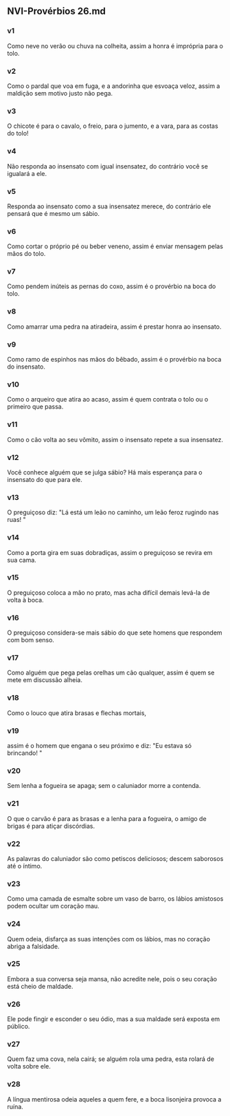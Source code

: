 ## NVI-Provérbios 26.md
### v1
 Como neve no verão ou chuva na colheita, assim a honra é imprópria para o tolo.
### v2
 Como o pardal que voa em fuga, e a andorinha que esvoaça veloz, assim a maldição sem motivo justo não pega.
### v3
 O chicote é para o cavalo, o freio, para o jumento, e a vara, para as costas do tolo!
### v4
 Não responda ao insensato com igual insensatez, do contrário você se igualará a ele.
### v5
 Responda ao insensato como a sua insensatez merece, do contrário ele pensará que é mesmo um sábio.
### v6
 Como cortar o próprio pé ou beber veneno, assim é enviar mensagem pelas mãos do tolo.
### v7
 Como pendem inúteis as pernas do coxo, assim é o provérbio na boca do tolo.
### v8
 Como amarrar uma pedra na atiradeira, assim é prestar honra ao insensato.
### v9
 Como ramo de espinhos nas mãos do bêbado, assim é o provérbio na boca do insensato.
### v10
 Como o arqueiro que atira ao acaso, assim é quem contrata o tolo ou o primeiro que passa.
### v11
 Como o cão volta ao seu vômito, assim o insensato repete a sua insensatez.
### v12
 Você conhece alguém que se julga sábio? Há mais esperança para o insensato do que para ele.
### v13
 O preguiçoso diz: "Lá está um leão no caminho, um leão feroz rugindo nas ruas! "
### v14
 Como a porta gira em suas dobradiças, assim o preguiçoso se revira em sua cama.
### v15
 O preguiçoso coloca a mão no prato, mas acha difícil demais levá-la de volta à boca.
### v16
 O preguiçoso considera-se mais sábio do que sete homens que respondem com bom senso.
### v17
 Como alguém que pega pelas orelhas um cão qualquer, assim é quem se mete em discussão alheia.
### v18
 Como o louco que atira brasas e flechas mortais,
### v19
 assim é o homem que engana o seu próximo e diz: "Eu estava só brincando! "
### v20
 Sem lenha a fogueira se apaga; sem o caluniador morre a contenda.
### v21
 O que o carvão é para as brasas e a lenha para a fogueira, o amigo de brigas é para atiçar discórdias.
### v22
 As palavras do caluniador são como petiscos deliciosos; descem saborosos até o íntimo.
### v23
 Como uma camada de esmalte sobre um vaso de barro, os lábios amistosos podem ocultar um coração mau.
### v24
 Quem odeia, disfarça as suas intenções com os lábios, mas no coração abriga a falsidade.
### v25
 Embora a sua conversa seja mansa, não acredite nele, pois o seu coração está cheio de maldade.
### v26
 Ele pode fingir e esconder o seu ódio, mas a sua maldade será exposta em público.
### v27
 Quem faz uma cova, nela cairá; se alguém rola uma pedra, esta rolará de volta sobre ele.
### v28
 A língua mentirosa odeia aqueles a quem fere, e a boca lisonjeira provoca a ruína.
